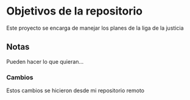 # Objetivos de la repositorio

Este proyecto se encarga de manejar los planes de la liga de la justicia


## Notas
Pueden hacer lo que quieran...

### Cambios
Estos cambios se hicieron desde mi repositorio remoto
